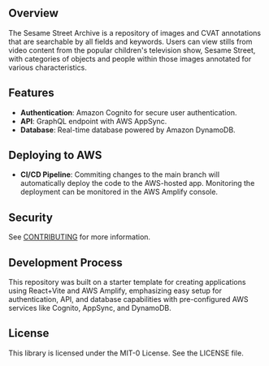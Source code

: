 ## Overview

The Sesame Street Archive is a repository of images and CVAT annotations that are searchable by all fields and keywords. Users can view stills from video content from the popular children's television show, Sesame Street, with categories of objects and people within those images annotated for various characteristics.

## Features

- **Authentication**: Amazon Cognito for secure user authentication.
- **API**: GraphQL endpoint with AWS AppSync.
- **Database**: Real-time database powered by Amazon DynamoDB.

## Deploying to AWS

- **CI/CD Pipeline**: Commiting changes to the main branch will automatically deploy the code to the AWS-hosted app. Monitoring the deployment can be monitored in the AWS Amplify console.

## Security

See [CONTRIBUTING](CONTRIBUTING.md#security-issue-notifications) for more information.

## Development Process

This repository was built on a starter template for creating applications using React+Vite and AWS Amplify, emphasizing easy setup for authentication, API, and database capabilities with pre-configured AWS services like Cognito, AppSync, and DynamoDB.
## License

This library is licensed under the MIT-0 License. See the LICENSE file.